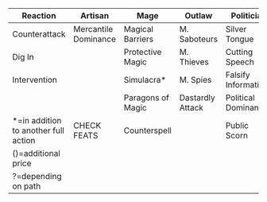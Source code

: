 | Reaction                             | Artisan              | Mage              | Outlaw           | Politician           | Priest            | Ranger         | Scholar             | Warrior      |
| ------------------------------------ | -------------------- | ----------------- | ---------------- | -------------------- | ----------------- | -------------- | ------------------- | ------------ |
| Counterattack                        | Mercantile Dominance | Magical Barriers  | M. Saboteurs     | Silver Tongue        | Power of Prayer   | Wild Instincts | Additional Funding* | Ways of War? |
| Dig In                               |                      | Protective Magic  | M. Thieves       | Cutting Speech       | Paragons of Faith |Herbal Fury| Dominant Knowledge  | Lords of War |
| Intervention                         |                      | Simulacra*        | M. Spies         | Falsify Information  |Grant Asylum|                |                     |              |
|                                      |                      | Paragons of Magic | Dastardly Attack | Political Dominance? |                   |                |                     |              |
| *=in addition to another full action | CHECK FEATS          | Counterspell      ||      Public Scorn        ||                     |              |
| ()=additional price                  |                      |                   |                  |                      |                   |                |                     |              |
| ?=depending on path                  |                      |                   |                  |                      |                   |                |                     |              |
